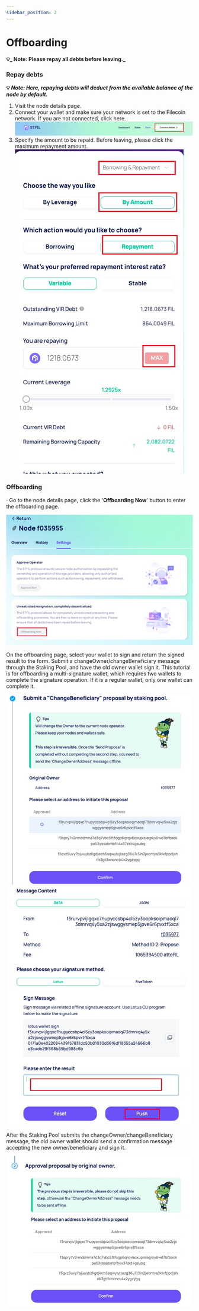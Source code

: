 ```yaml
---
sidebar_position: 2
---
```


# Offboarding

**💡_ Note: Please repay all debts before leaving._**

###  Repay debts

**💡 _Note: Here, repaying debts will deduct from the available balance of the node by default._**

1. Visit the node details page. 
2. Connect your wallet and make sure your network is set to the Filecoin network. If you are not connected, click here.
![img.png](imgs/select_net.png)
3. Specify the amount to be repaid. Before leaving, please click the maximum repayment amount. 
![img.png](imgs/repay.png)
### Offboarding

· Go to the node details page, click the '**Offboarding Now**' button to enter the offboarding page.

![img.png](imgs/offboarding.png)

On the offboarding page, select your wallet to sign and return the signed result to the form. Submit a changeOwner/changeBeneficiary message through the Staking Pool, and have the old owner wallet sign it. This tutorial is for offboarding a multi-signature wallet, which requires two wallets to complete the signature operation. If it is a regular wallet, only one wallet can complete it.

![img.png](imgs/changeWallet-1.png)![img_1.png](imgs/changeWallet-2.png)

After the Staking Pool submits the changeOwner/changeBeneficiary message, the old owner wallet should send a confirmation message accepting the new owner/beneficiary and sign it.

![img.png](imgs/finish_offboard.png)


